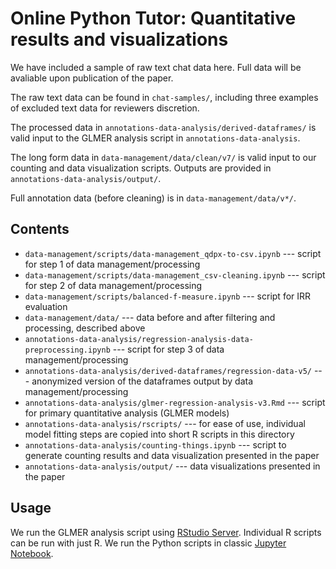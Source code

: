 # Online Python Tutor: Quantitative results and visualizations

We have included a sample of raw text chat data here. Full data will be avaliable upon publication of the paper.

The raw text data can be found in `chat-samples/`, including three examples of excluded text data for reviewers discretion.

The processed data in `annotations-data-analysis/derived-dataframes/` is valid input to the GLMER analysis script in `annotations-data-analysis`.

The long form data in `data-management/data/clean/v7/` is valid input to our counting and data visualization scripts. Outputs are provided in `annotations-data-analysis/output/`.

Full annotation data (before cleaning) is in `data-management/data/v*/`.

## Contents
- `data-management/scripts/data-management_qdpx-to-csv.ipynb` --- script for step 1 of data management/processing
- `data-management/scripts/data-management_csv-cleaning.ipynb` --- script for step 2 of data management/processing
- `data-management/scripts/balanced-f-measure.ipynb` --- script for IRR evaluation
- `data-management/data/` --- data before and after filtering and processing, described above
- `annotations-data-analysis/regression-analysis-data-preprocessing.ipynb` --- script for step 3 of data management/processing
- `annotations-data-analysis/derived-dataframes/regression-data-v5/` --- anonymized version of the dataframes output by data management/processing
- `annotations-data-analysis/glmer-regression-analysis-v3.Rmd` --- script for primary quantitative analysis (GLMER models)
- `annotations-data-analysis/rscripts/` --- for ease of use, individual model fitting steps are copied into short R scripts in this directory
- `annotations-data-analysis/counting-things.ipynb` --- script to generate counting results and data visualization presented in the paper
- `annotations-data-analysis/output/` --- data visualizations presented in the paper

## Usage
We run the GLMER analysis script using [RStudio Server](https://posit.co/download/rstudio-server/). Individual R scripts can be run with just R. 
We run the Python scripts in classic [Jupyter Notebook](https://jupyter.org/install).
